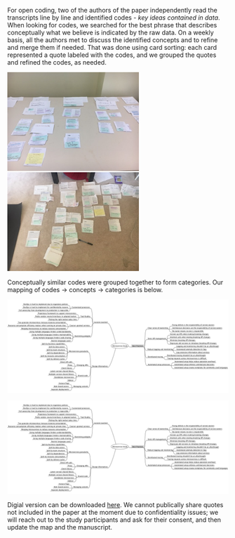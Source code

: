 For open coding, two of the authors of the paper independently read the transcripts line by line and identified codes - _key ideas contained in data_. When looking for codes, we searched for the best phrase that describes conceptually what we believe is indicated by the raw data. On a weekly basis, all the authors met to discuss the identified concepts and to refine and merge them if needed. That was done using card sorting: each card represented a quote labeled with the codes, and we grouped the quotes and refined the codes, as needed. 

<img src="card_sorting_exercise8.jpeg" width="300">  <img src="card_sorting_exercise12.jpeg" width="300"> 

Conceptually similar codes were grouped together to form categories. Our mapping of codes -> concepts -> categories is below. 

<img src="mindmap.png" width="1800">

[![](mindmap.png)](mindmap.png)

Digial version can be downloaded [here](MicroserviceStudy.mm). We cannot publically share quotes not included in the paper at the moment due to confidentiality issues; we will reach out to the study participants and ask for their consent, and then update the map and the manuscript. 
